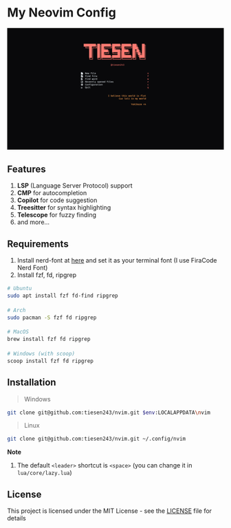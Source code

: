 # My Neovim Config

![preview](./assets/preview.png)

## Features

1. **LSP** (Language Server Protocol) support
2. **CMP** for autocompletion
3. **Copilot** for code suggestion
4. **Treesitter** for syntax highlighting
5. **Telescope** for fuzzy finding
6. and more...

## Requirements

1. Install nerd-font at [here](https://www.nerdfonts.com/font-downloads) and set it as your terminal font (I use FiraCode Nerd Font)
2. Install fzf, fd, ripgrep

```bash
# Ubuntu
sudo apt install fzf fd-find ripgrep

# Arch
sudo pacman -S fzf fd ripgrep

# MacOS
brew install fzf fd ripgrep

# Windows (with scoop)
scoop install fzf fd ripgrep
```

## Installation

> Windows

```bash
git clone git@github.com:tiesen243/nvim.git $env:LOCALAPPDATA\nvim
```

> Linux

```bash
git clone git@github.com:tiesen243/nvim.git ~/.config/nvim
```

**Note**

1. The default `<leader>` shortcut is `<space>` (you can change it in `lua/core/lazy.lua`)

## License

This project is licensed under the MIT License - see the [LICENSE](LICENSE) file for details

